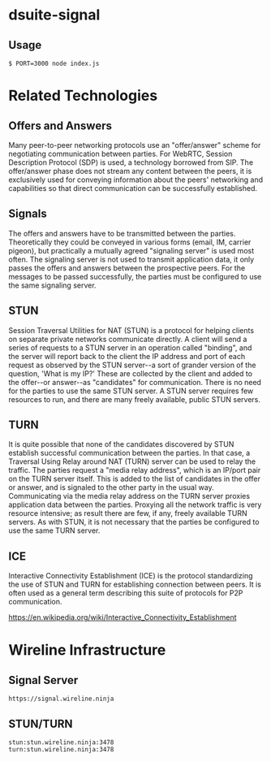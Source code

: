 # dsuite-signal

## Usage

```
$ PORT=3000 node index.js
```


# Related Technologies

## Offers and Answers
Many peer-to-peer networking protocols use an "offer/answer" scheme for negotiating communication between parties.  For WebRTC, Session Description Protocol (SDP) is used, a technology borrowed from SIP.  The offer/answer phase does not stream any content between the peers, it is exclusively used for conveying information about the peers' networking and capabilities so that direct communication can be successfully established.

## Signals
The offers and answers have to be transmitted between the parties.  Theoretically they could be conveyed in various forms (email, IM, carrier pigeon), but practically a mutually agreed "signaling server" is used most often.  The signaling server is not used to transmit application data, it only passes the offers and answers between the prospective peers.  For the messages to be passed successfully, the parties must be configured to use the same signaling server.  

## STUN
Session Traversal Utilities for NAT (STUN) is a protocol for helping clients on separate private networks communicate directly.  A client will send a series of requests to a STUN server in an operation called "binding", and the server will report back to the client the IP address and port of each request as observed by the STUN server--a sort of grander version of the question, 'What is my IP?'  These are collected by the client and added to the offer--or answer--as "candidates" for communication.  There is no need for the parties to use the same STUN server.  A STUN server requires few resources to run, and there are many freely available, public STUN servers.  

## TURN
It is quite possible that none of the candidates discovered by STUN establish successful communication between the parties.  In that case, a Traversal Using Relay around NAT (TURN) server can be used to relay the traffic.  The parties request a "media relay address", which is an IP/port pair on the TURN server itself.  This is added to the list of candidates in the offer or answer, and is signaled to the other party in the usual way.  Communicating via the media relay address on the TURN server proxies application data between the parties.  Proxying all the network traffic is very resource intensive; as result there are few, if any, freely available TURN servers.  As with STUN, it is not necessary that the parties be configured to use the same TURN server.

## ICE
Interactive Connectivity Establishment (ICE) is the protocol standardizing the use of STUN and TURN for establishing connection between peers.  It is often used as a general term describing this suite of protocols for P2P communication.

https://en.wikipedia.org/wiki/Interactive_Connectivity_Establishment

# Wireline Infrastructure

## Signal Server
```
https://signal.wireline.ninja
```

## STUN/TURN
```
stun:stun.wireline.ninja:3478
turn:stun.wireline.ninja:3478
```

